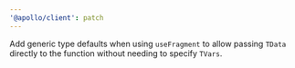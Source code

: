 ```yaml
---
'@apollo/client': patch
---
```


Add generic type defaults when using `useFragment` to allow passing `TData` directly to the function without needing to specify `TVars`.
